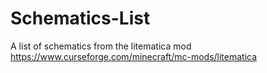 # Schematics-List
A list of schematics from the litematica mod 
https://www.curseforge.com/minecraft/mc-mods/litematica
